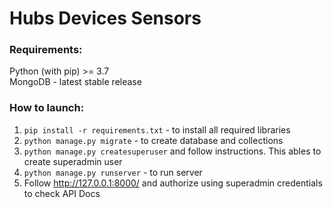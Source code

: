 # Hubs Devices Sensors

### Requirements:  
  Python (with pip) >= 3.7  
  MongoDB - latest stable release
  
### How to launch:
  1. ```pip install -r requirements.txt``` - to install all required libraries
  2. ```python manage.py migrate``` - to create database and collections
  3. ```python manage.py createsuperuser``` and follow instructions. This ables to create superadmin user
  4. ```python manage.py runserver``` - to run server
  5. Follow http://127.0.0.1:8000/ and authorize using superadmin credentials to check API Docs
